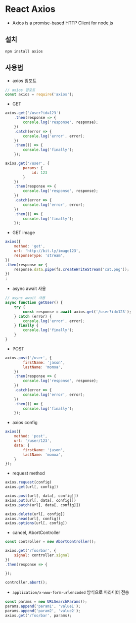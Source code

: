 # React Axios
- Axios is a promise-based HTTP Client for node.js

## 설치
```shell
npm install axios
```

## 사용법

- axios 임포트
```javascript
// axios 임포트
const axios = require('axios');
```

- GET
```javascript
axios.get('/user?id=123')
    .then(response => {
        console.log('response', response);
    })
    .catch(error => {
        console.log('error', error);
    })
    .then(() => {
        console.log('finally');
    });

axios.get('/user', {
        params: {
            id: 123
        }
    })
    .then(response => {
        console.log('response', response);
    })
    .catch(error => {
        console.log('error', error);
    })
    .then(() => {
        console.log('finally');
    });
```

- GET image
```javascript
axios({
    method: 'get',
    url: 'http://bit.ly/image123',
    responseType: 'stream',
})
.then(response => {
    response.data.pipe(fs.createWriteStream('cat.png'));
})
;
```

- async await 사용
```javascript
// async await 사용
async function getUser() {
    try {
        const response = await axios.get('/user?id=123');
    } catch (error) {
        console.log('error', error);
    } finally {
        console.log('finally');
    }
}
```

- POST
```javascript
axios.post('/user', {
        firstName: 'jason',
        lastName: 'momoa',
    })
    .then(response => {
        console.log('response', response);
    })
    .catch(error => {
        console.log('error', error);
    })
    .then(() => {
        console.log('finally');
    });
```

- axios config
```javascript
axios({
    method: 'post',
    url: '/user/123',
    data: {
        firstName: 'jason',
        lastName: 'momoa',
    }
});
```

- request method
```javascript
axios.request(config)
axios.get(url[, config])

axios.post(url[, data[, config]])
axios.put(url[, data[, config]])
axios.patch(url[, data[, config]])

axios.delete(url[, config])
axios.head(url[, config])
axios.options(url[, config])
```

- cancel, AbortController
```javascript
const controller = new AbortController();

axios.get('/foo/bar', {
    signal: controller.signal
})
.then(response => {

});

controller.abort();
```

- `application/x-www-form-urlencoded` 방식으로 파라미터 전송
```javascript
const params = new URLSearchParams();
params.append('param1', 'value1');
params.append('param2', 'value2');
axios.get('/foo/bar', params);
```
